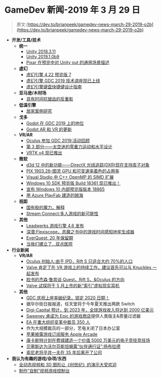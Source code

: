 # GameDev 新闻-2019 年 3 月 29 日

> 原文:[https://dev.to/brianpeek/gamedev-news-march-29-2019-o2b](https://dev.to/brianpeek/gamedev-news-march-29-2019-o2b)

*   **开发/工具/技术**
    *   **统一**
        *   [Unity 2018.3.11](https://unity3d.com/get-unity/download/archive)
        *   [Unity 2019.1.0b9](https://unity3d.com/unity/beta/2019.1)
        *   [Pixar 在预览中对 Unity out 的通用场景描述](https://blogs.unity3d.com/2019/03/28/pixars-universal-scene-description-for-unity-out-in-preview/)
    *   **虚幻**
        *   [虚幻引擎 4.22 预览版 7](https://forums.unrealengine.com/unreal-engine/announcements-and-releases/1583659-unreal-engine-4-22-preview/page34)
        *   [虚幻引擎 GDC 2019 技术讲座现已上线](https://www.unrealengine.com/en-US/tech-blog/unreal-engine-gdc-2019-tech-talks-now-available-online)
        *   [虚幻引擎键盘快捷键设计指南](https://www.unrealengine.com/en-US/tech-blog/designer-s-guide-to-unreal-engine-keyboard-shortcuts)
    *   **亚马逊/木材场**
        *   [具有时间抗锯齿的反重影](https://aws.amazon.com/blogs/gametech/anti-ghosting-with-temporal-anti-aliasing/)
    *   **低温引擎**
        *   [居家案例研究](https://www.cryengine.com/news/homebound-case-study#)
    *   **戈多**
        *   [Godot 在 GDC 2019 上的地位](https://godotengine.org/article/status-godot-gdc-2019)
        *   [Godot AR 和 VR 的更新](https://godotengine.org/article/update-godot-ar-and-vr)
    *   **VR/AR**
        *   [Oculus 参加 GDC 2019:活动回顾](https://developer.oculus.com/blog/oculus-at-gdc-2019-event-recap/)
        *   [第 3 部分——太空迷的零重力运动和水平设计](https://developer.oculus.com/blog/space-junkies-locomotion-level-design/)
        *   [VRTK v4 现已推出](https://developer.oculus.com/blog/vrtk-v4-now-available/)
    *   **微软**
        *   [d3d 12 中的新功能——DirectX 光线追踪(DXR)现在支持库子对象](https://devblogs.microsoft.com/directx/dxr-library-subobjects/)
        *   [PIX 1903.26–图灵 GPU 和可变速率着色的占用率](https://devblogs.microsoft.com/pix/pix-1903-26/)
        *   [Visual Studio 中 C++ OpenMP 的 SIMD 扩展](https://devblogs.microsoft.com/cppblog/simd-extension-to-c-openmp-in-visual-studio/)
        *   [Windows 10 SDK 预览版 Build 18361 现已推出！](https://blogs.windows.com/buildingapps/2019/03/26/windows-10-sdk-preview-build-18361-available-now/)
        *   [宣布 Windows 10 内部预览版版本 18865](https://blogs.windows.com/windowsexperience/2019/03/27/announcing-windows-10-insider-preview-build-18865/)
        *   [用 Azure PlayFab 建造的贼海](https://blog.playfab.com/blog/sea-of-thieves-built-with-azure-playfab)
    *   **视距**
        *   [国有股的魔力，解释](https://stadia.dev/blog/the-magic-of-state-share-explained/)
        *   [Stream Connect:多人游戏的新可能性](https://stadia.dev/blog/stream-connect:new-possibilities-for-multiplayer-gameplay/)
    *   **其他**
        *   [Leadwerks 游戏引擎 4.6 发布](https://www.gamedev.net/news/leadwerks-game-engine-46-released-r803/)
        *   [深潜:Flexiscope，恶魔之书中的游戏时间感知地牢生成器](http://www.gamasutra.com/view/news/338794/Deep_Dive_Flexiscope_the_playtime_aware_dungeon_generator_in_Book_of_Demons.php)
        *   [EverQuest: 20 年保留期](http://www.gamasutra.com/blogs/LukeSigmund/20190327/339446/EverQuest_20_Years_of_Retention.php)
        *   [当我们建立了…双点医院](https://www.mcvuk.com/when-we-made-two-point-hospital/)
*   **行业新闻**
    *   **VR/AR**
        *   [Oculus 创始人:由于 IPD，Rift S 只适合大约 70%的人口](https://www.roadtovr.com/palmer-luckey-oculus-founder-rift-s-optimal-70-population-ipd/)
        *   [Valve 肯定了在 VR 游戏上的持续工作，建议首先可以与 Knuckles 一起发布](https://www.roadtovr.com/valve-affirms-development-vr-games-first-may-ship-with-knuckles/)
        *   [脸书的杰森·鲁宾谈 Quest，Rift S，&Oculus 的方向](https://www.roadtovr.com/facebook-jason-rubin-oculus-interview-gdc-2019/)
        *   [Valve 试探将于 5 月上市的新“索引”虚拟现实耳机](https://www.roadtovr.com/valve-index-vr-headset-release-date/)
    *   **其他**
        *   [GDC 庆祝上座率破纪录，锁定 2020 日期！](http://www.gamasutra.com/view/news/339292/GDC_celebrates_recordbreaking_attendance_and_locks_in_2020_dates.php)
        *   据华尔街日报报道，任天堂将于今年夏天推出两款 Switch
        *   [Digi-Capital 预计，到 2023 年，全球游戏收入将达到 2000 亿美元](https://www.gamesindustry.biz/articles/2019-03-22-digi-capital-projects-worldwide-game-revenues-to-hit-usd200b-by-2023)
        *   [Sweeney 承诺为 Epic 的游戏商店](http://www.gamasutra.com/view/news/338989/Sweeney_commits_to_human_moderators__quality_filters_for_Epics_Games_Store.php)提供人类版主&质量过滤器
        *   [EA 在重大组织变革中裁员 350 人](https://www.gamesindustry.biz/articles/2019-03-26-ea-lays-off-350-amid-major-organizational-changes)
        *   作为大规模裁员的一部分，艺电关闭了日本办公室
        *   [苹果披露游戏订阅服务 Apple Arcade](https://www.gamesindustry.biz/articles/2019-03-25-apple-reveals-game-subscription-service-apple-arcade)
        *   [康卡斯特计划在费城建造一个价值 5000 万美元的电子竞技竞技场](http://www.gamasutra.com/view/news/339433/Comcast_plans_to_build_a_50_million_esports_arena_in_Philadelphia.php)
        *   [贝塞斯达为沃尔芬斯坦揭露“伙伴通行证”:扬布拉德](https://www.gamesindustry.biz/articles/2019-03-28-bethesda-reveals-buddy-pass-for-wolfenstein-youngblood)
        *   [索尼老将平井一夫在 35 年后离开了公司](http://www.gamasutra.com/view/news/339608/Sony_veteran_Kaz_Hirai_has_left_the_company_after_35_years.php)
*   **我认为有趣的游戏/杂项/东西**
    *   [全动态视频和 3D 图形让《创世纪》的演示大受欢迎](https://hackaday.com/2019/03/27/full-motion-video-and-3d-graphics-make-this-genesis-demo-pop/)
    *   [制作“自制”视频游戏控制台](http://www.gamasutra.com/view/news/338966/Building_a_homebrew_video_game_console.php)